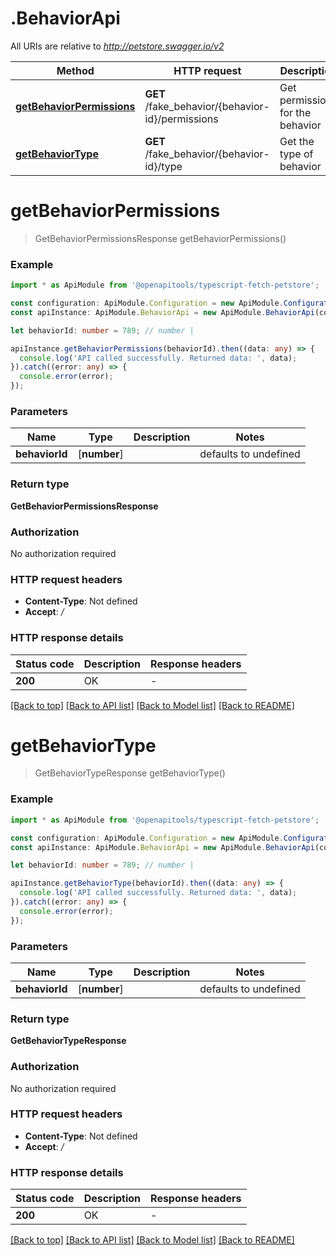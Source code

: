 # .BehaviorApi

All URIs are relative to *http://petstore.swagger.io/v2*

|Method | HTTP request | Description|
|------------- | ------------- | -------------|
|[**getBehaviorPermissions**](BehaviorApi.md#getBehaviorPermissions) | **GET** /fake_behavior/{behavior-id}/permissions | Get permissions for the behavior|
|[**getBehaviorType**](BehaviorApi.md#getBehaviorType) | **GET** /fake_behavior/{behavior-id}/type | Get the type of behavior|

# **getBehaviorPermissions**
> GetBehaviorPermissionsResponse getBehaviorPermissions()


### Example

```typescript
import * as ApiModule from '@openapitools/typescript-fetch-petstore';

const configuration: ApiModule.Configuration = new ApiModule.Configuration();
const apiInstance: ApiModule.BehaviorApi = new ApiModule.BehaviorApi(configuration);

let behaviorId: number = 789; // number | 

apiInstance.getBehaviorPermissions(behaviorId).then((data: any) => {
  console.log('API called successfully. Returned data: ', data);
}).catch((error: any) => {
  console.error(error);
});
```

### Parameters

|Name | Type | Description  | Notes|
|------------- | ------------- | ------------- | -------------|
| **behaviorId** | [**number**] |  | defaults to undefined|


### Return type

**GetBehaviorPermissionsResponse**

### Authorization

No authorization required

### HTTP request headers

 - **Content-Type**: Not defined
 - **Accept**: */*


### HTTP response details
| Status code | Description | Response headers |
|-------------|-------------|------------------|
|**200** | OK |  -  |

[[Back to top]](#) [[Back to API list]](README.md#documentation-for-api-endpoints) [[Back to Model list]](README.md#documentation-for-models) [[Back to README]](README.md)

# **getBehaviorType**
> GetBehaviorTypeResponse getBehaviorType()


### Example

```typescript
import * as ApiModule from '@openapitools/typescript-fetch-petstore';

const configuration: ApiModule.Configuration = new ApiModule.Configuration();
const apiInstance: ApiModule.BehaviorApi = new ApiModule.BehaviorApi(configuration);

let behaviorId: number = 789; // number | 

apiInstance.getBehaviorType(behaviorId).then((data: any) => {
  console.log('API called successfully. Returned data: ', data);
}).catch((error: any) => {
  console.error(error);
});
```

### Parameters

|Name | Type | Description  | Notes|
|------------- | ------------- | ------------- | -------------|
| **behaviorId** | [**number**] |  | defaults to undefined|


### Return type

**GetBehaviorTypeResponse**

### Authorization

No authorization required

### HTTP request headers

 - **Content-Type**: Not defined
 - **Accept**: */*


### HTTP response details
| Status code | Description | Response headers |
|-------------|-------------|------------------|
|**200** | OK |  -  |

[[Back to top]](#) [[Back to API list]](README.md#documentation-for-api-endpoints) [[Back to Model list]](README.md#documentation-for-models) [[Back to README]](README.md)


